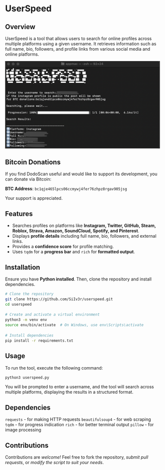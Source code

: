 # UserSpeed

## Overview
UserSpeed is a tool that allows users to search for online profiles across multiple platforms using a given username. It retrieves information such as full name, bio, followers, and profile links from various social media and online platforms.

![UserSpeed Tool](imagetool.png)
## Bitcoin Donations

If you find DodoScan useful and would like to support its development, you can donate via Bitcoin:

**BTC Address**: `bc1qje465lpcs06ccmywj4fer76zhpz8rgav905jsg`

Your support is appreciated.

## Features
- Searches profiles on platforms like **Instagram, Twitter, GitHub, Steam, Roblox, Strava, Amazon, SoundCloud, Spotify, and Pinterest**.
- Displays **profile details** including full name, bio, followers, and external links.
- Provides a **confidence score** for profile matching.
- Uses `tqdm` for a **progress bar** and `rich` for **formatted output**.

## Installation
Ensure you have **Python installed**. Then, clone the repository and install dependencies.

```sh
# Clone the repository
git clone https://github.com/SiIv3r/userspeed.git
cd userspeed

# Create and activate a virtual environment
python3 -m venv env
source env/bin/activate  # On Windows, use env\Scripts\activate

# Install dependencies
pip install -r requirements.txt
```

## Usage

To run the tool, execute the following command:
```sh
python3 userspeed.py
```
You will be prompted to enter a username, and the tool will search across multiple platforms, displaying the results in a structured format.

## Dependencies

`requests` - for making HTTP requests
`beautifulsoup4` - for web scraping
`tqdm` - for progress indication
`rich` - for better terminal output
`pillow` - for image processing

## Contributions

Contributions are *welcome!* Feel free to fork the repository, *submit pull requests*, or *modify the script to suit your needs*.
